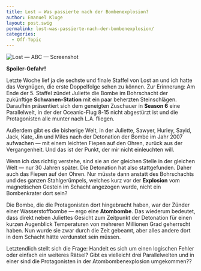 ```yaml
---
title: Lost — Was passierte nach der Bombenexplosion?
author: Emanuel Kluge
layout: post.swig
permalink: lost-was-passierte-nach-der-bombenexplosion/
categories:
  - Off-Topic
---
```


<noscript data-src="/archive/wp-content/uploads/2010/02/lost-abc-screenshot.gif" data-alt="Lost &mdash; ABC &mdash; Screenshot">
<img src="/archive/wp-content/uploads/2010/02/lost-abc-screenshot.gif" alt="Lost &mdash; ABC &mdash; Screenshot">
</noscript>

**Spoiler-Gefahr!**

Letzte Woche lief ja die sechste und finale Staffel von Lost an und ich hatte das Vergnügen, die erste Doppelfolge sehen zu können. Zur Erinnerung: Am Ende der 5. Staffel zündet Juliette die Bombe im Bohrschacht der zukünftige **Schwanen-Station** mit ein paar beherzten Steinschlägen. Daraufhin präsentiert sich dem geneigten Zuschauer in **Season 6** eine Parallelwelt, in der der Oceanic-Flug 8-15 nicht abgestürzt ist und die Protagonisten alle munter nach L.A. fliegen.

Außerdem gibt es die bisherige Welt, in der Juliette, Sawyer, Hurley, Sayid, Jack, Kate, Jin und Miles nach der Detonation der Bombe im Jahr 2007 aufwachen &mdash; mit einem leichten Fiepen auf den Ohren, zurück aus der Vergangenheit. Und das ist der Punkt, der mir nicht einleuchten will.

Wenn ich das richtig verstehe, sind sie an der gleichen Stelle in der gleichen Welt &mdash; nur 30 Jahren später. Die Detonation hat also stattgefunden. Daher auch das Fiepen auf den Ohren. Nur müsste dann anstatt des Bohrschachts und des ganzen Stahlgerümpels, welches kurz vor der **Explosion** vom magnetischen Gestein im Schacht angezogen wurde, nicht ein Bombenkrater dort sein?

Die Bombe, die die Protagonisten dort hingebracht haben, war der Zünder einer Wasserstoffbombe &mdash; ergo eine **Atombombe**. Das wiederum bedeutet, dass direkt neben Juliettes Gesicht zum Zeitpunkt der Detonation für einen kurzen Augenblick Temperaturen von mehreren Millionen Grad geherrscht haben. Nun wurde sie zwar durch die Zeit gebeamt, aber alles andere dort in dem Schacht hätte verdunstet sein müssen.

Letztendlich stellt sich die Frage: Handelt es sich um einen logischen Fehler oder einfach ein weiteres Rätsel? Gibt es vielleicht drei Parallelwelten und in einer sind die Protagonisten in der Atombombenexplosion umgekommen??
